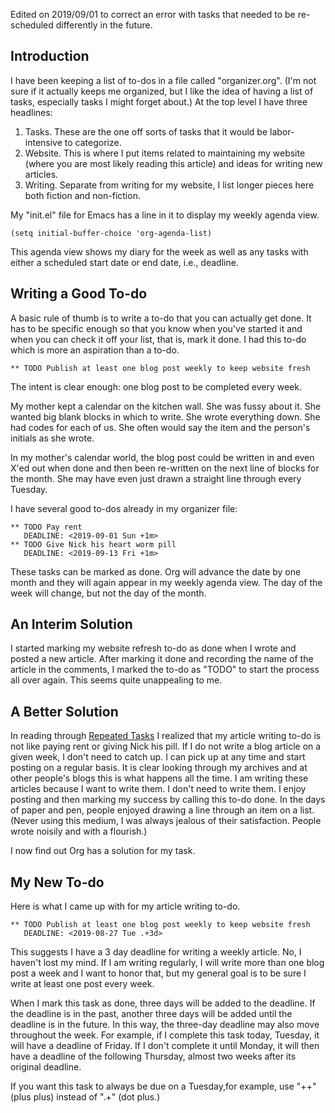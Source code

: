Edited on 2019/09/01 to correct an error with tasks that needed to be
re-scheduled differently in the future.

Introduction
------------

I have been keeping a list of to-dos in a file called \"organizer.org\".
(I\'m not sure if it actually keeps me organized, but I like the idea of
having a list of tasks, especially tasks I might forget about.) At the
top level I have three headlines:

1.  Tasks. These are the one off sorts of tasks that it would be
    labor-intensive to categorize.
2.  Website. This is where I put items related to maintaining my website
    (where you are most likely reading this article) and ideas for
    writing new articles.
3.  Writing. Separate from writing for my website, I list longer pieces
    here both fiction and non-fiction.

My \"init.el\" file for Emacs has a line in it to display my weekly
agenda view.

``` {.example}
(setq initial-buffer-choice 'org-agenda-list)
```

This agenda view shows my diary for the week as well as any tasks with
either a scheduled start date or end date, i.e., deadline.

Writing a Good To-do
--------------------

A basic rule of thumb is to write a to-do that you can actually get
done. It has to be specific enough so that you know when you\'ve started
it and when you can check it off your list, that is, mark it done. I had
this to-do which is more an aspiration than a to-do.

``` {.example}
** TODO Publish at least one blog post weekly to keep website fresh
```

The intent is clear enough: one blog post to be completed every week.

My mother kept a calendar on the kitchen wall. She was fussy about it.
She wanted big blank blocks in which to write. She wrote everything
down. She had codes for each of us. She often would say the item and the
person\'s initials as she wrote.

In my mother\'s calendar world, the blog post could be written in and
even X\'ed out when done and then been re-written on the next line of
blocks for the month. She may have even just drawn a straight line
through every Tuesday.

I have several good to-dos already in my organizer file:

``` {.example}
** TODO Pay rent
   DEADLINE: <2019-09-01 Sun +1m>
** TODO Give Nick his heart worm pill
   DEADLINE: <2019-09-13 Fri +1m>
```

These tasks can be marked as done. Org will advance the date by one
month and they will again appear in my weekly agenda view. The day of
the week will change, but not the day of the month.

An Interim Solution
-------------------

I started marking my website refresh to-do as done when I wrote and
posted a new article. After marking it done and recording the name of
the article in the comments, I marked the to-do as \"TODO\" to start the
process all over again. This seems quite unappealing to me.

A Better Solution
-----------------

In reading through [Repeated
Tasks](https://orgmode.org/manual/Repeated-tasks.html) I realized that
my article writing to-do is not like paying rent or giving Nick his
pill. If I do not write a blog article on a given week, I don\'t need to
catch up. I can pick up at any time and start posting on a regular
basis. It is clear looking through my archives and at other people\'s
blogs this is what happens all the time. I am writing these articles
because I want to write them. I don\'t need to write them. I enjoy
posting and then marking my success by calling this to-do done. In the
days of paper and pen, people enjoyed drawing a line through an item on
a list. (Never using this medium, I was always jealous of their
satisfaction. People wrote noisily and with a flourish.)

I now find out Org has a solution for my task.

My New To-do
------------

Here is what I came up with for my article writing to-do.

``` {.example}
** TODO Publish at least one blog post weekly to keep website fresh
   DEADLINE: <2019-08-27 Tue .+3d>
```

This suggests I have a 3 day deadline for writing a weekly article. No,
I haven\'t lost my mind. If I am writing regularly, I will write more
than one blog post a week and I want to honor that, but my general goal
is to be sure I write at least one post every week.

When I mark this task as done, three days will be added to the deadline.
If the deadline is in the past, another three days will be added until
the deadline is in the future. In this way, the three-day deadline may
also move throughout the week. For example, if I complete this task
today, Tuesday, it will have a deadline of Friday. If I don\'t complete
it until Monday, it will then have a deadline of the following Thursday,
almost two weeks after its original deadline.

If you want this task to always be due on a Tuesday,for example, use
\"++\"(plus plus) instead of \".+\" (dot plus.)
